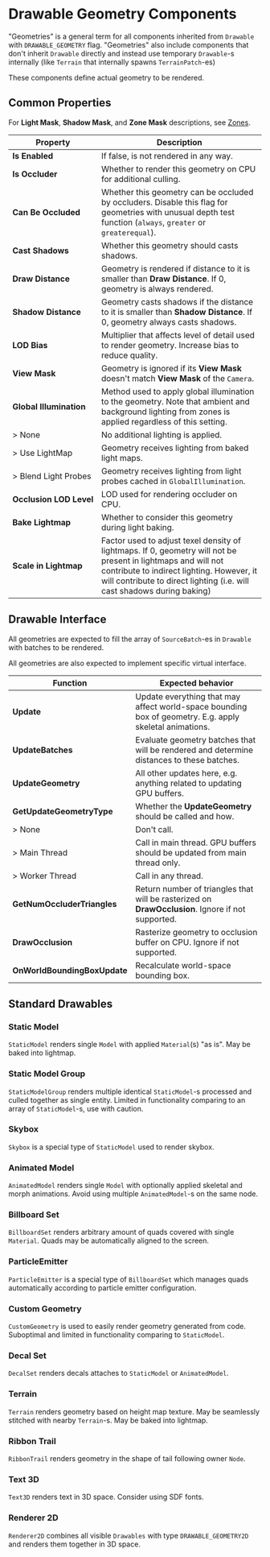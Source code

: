 # Drawable Geometry Components

"Geometries" is a general term for all components inherited from `Drawable` with `DRAWABLE_GEOMETRY` flag.
"Geometries" also include components that don't inherit `Drawable` directly and instead use temporary `Drawable`-s internally (like `Terrain` that internally spawns `TerrainPatch`-es)

These components define actual geometry to be rendered.

## Common Properties

For **Light Mask**, **Shadow Mask**, and **Zone Mask** descriptions, see [Zones](Rendering-Zones).

|Property|Description|
|-|-|
|**Is Enabled**|If false, is not rendered in any way.|
|**Is Occluder**|Whether to render this geometry on CPU for additional culling.|
|**Can Be Occluded**|Whether this geometry can be occluded by occluders. Disable this flag for geometries with unusual depth test function (`always`, `greater` or `greaterequal`).|
|**Cast Shadows**|Whether this geometry should casts shadows.|
|**Draw Distance**|Geometry is rendered if distance to it is smaller than **Draw Distance**. If 0, geometry is always rendered.|
|**Shadow Distance**|Geometry casts shadows if the distance to it is smaller than **Shadow Distance**. If 0, geometry always casts shadows.|
|**LOD Bias**|Multiplier that affects level of detail used to render geometry. Increase bias to reduce quality.|
|**View Mask**|Geometry is ignored if its **View Mask** doesn't match **View Mask** of the `Camera`.|
|**Global&nbsp;Illumination**|Method used to apply global illumination to the geometry. Note that ambient and background lighting from zones is applied regardless of this setting.|
|> None|No additional lighting is applied.|
|> Use LightMap|Geometry receives lighting from baked light maps.|
|>&nbsp;Blend&nbsp;Light&nbsp;Probes|Geometry receives lighting from light probes cached in `GlobalIllumination`.|
|**Occlusion&nbsp;LOD&nbsp;Level**|LOD used for rendering occluder on CPU.|
|**Bake Lightmap**|Whether to consider this geometry during light baking.|
|**Scale in Lightmap**|Factor used to adjust texel density of lightmaps. If 0, geometry will not be present in lightmaps and will not contribute to indirect lighting. However, it will contribute to direct lighting (i.e. will cast shadows during baking)|

## Drawable Interface

All geometries are expected to fill the array of `SourceBatch`-es in `Drawable` with batches to be rendered.

All geometries are also expected to implement specific virtual interface.

|Function|Expected behavior|
|-|-|
|**Update**|Update everything that may affect world-space bounding box of geometry. E.g. apply skeletal animations.|
|**UpdateBatches**|Evaluate geometry batches that will be rendered and determine distances to these batches.|
|**UpdateGeometry**|All other updates here, e.g. anything related to updating GPU buffers.|
|**GetUpdateGeometryType**|Whether the **UpdateGeometry** should be called and how.|
|> None|Don't call.|
|> Main Thread|Call in main thread. GPU buffers should be updated from main thread only.|
|> Worker Thread|Call in any thread.|
|**GetNumOccluderTriangles**|Return number of triangles that will be rasterized on **DrawOcclusion**. Ignore if not supported.|
|**DrawOcclusion**|Rasterize geometry to occlusion buffer on CPU. Ignore if not supported.|
|**OnWorldBoundingBoxUpdate**|Recalculate world-space bounding box.|


## Standard Drawables

### Static Model

`StaticModel` renders single `Model` with applied `Material`(s) "as is". May be baked into lightmap.

### Static Model Group

`StaticModelGroup` renders multiple identical `StaticModel`-s processed and culled together as single entity.
Limited in functionality comparing to an array of `StaticModel`-s, use with caution.

### Skybox

`Skybox` is a special type of `StaticModel` used to render skybox.

### Animated Model

`AnimatedModel` renders single `Model` with optionally applied skeletal and morph animations. Avoid using multiple `AnimatedModel`-s on the same node.

### Billboard Set

`BillboardSet` renders arbitrary amount of quads covered with single `Material`. Quads may be automatically aligned to the screen.

### ParticleEmitter

`ParticleEmitter` is a special type of `BillboardSet` which manages quads automatically according to particle emitter configuration.

### Custom Geometry

`CustomGeometry` is used to easily render geometry generated from code. Suboptimal and limited in functionality comparing to `StaticModel`.

### Decal Set

`DecalSet` renders decals attaches to `StaticModel` or `AnimatedModel`.

### Terrain

`Terrain` renders geometry based on height map texture.
May be seamlessly stitched with nearby `Terrain`-s. May be baked into lightmap.

### Ribbon Trail

`RibbonTrail` renders geometry in the shape of tail following owner `Node`.

### Text 3D

`Text3D` renders text in 3D space. Consider using SDF fonts.

### Renderer 2D

`Renderer2D` combines all visible `Drawables` with type `DRAWABLE_GEOMETRY2D` and renders them together in 3D space.
